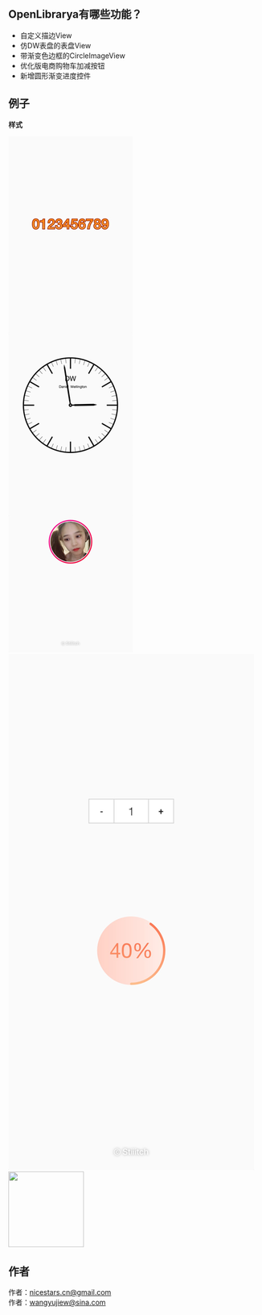 ## OpenLibrarya有哪些功能？ ##

* 自定义描边View 
* 仿DW表盘的表盘View
* 带渐变色边框的CircleImageView
* 优化版电商购物车加减按钮
* 新增圆形渐变进度控件

## 例子 ##

**样式**

![效果](https://github.com/NiceStars/OpenLibrary/blob/master/image/WechatIMG7.jpeg)
![效果](https://github.com/NiceStars/OpenLibrary/blob/master/image/WechatIMG6.jpeg)
<img width="150" height="150" src="https://img-blog.csdn.net/20161028230559575"/>


## 作者 ##
作者：nicestars.cn@gmail.com</br>作者：wangyujiew@sina.com
